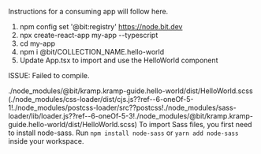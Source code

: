Instructions for a consuming app will follow here.

1. npm config set '@bit:registry' https://node.bit.dev
2. npx create-react-app my-app --typescript
3. cd my-app
4. npm i @bit/COLLECTION_NAME.hello-world
5. Update App.tsx to import and use the HelloWorld component

ISSUE:
Failed to compile.

./node_modules/@bit/kramp.kramp-guide.hello-world/dist/HelloWorld.scss (./node_modules/css-loader/dist/cjs.js??ref--6-oneOf-5-1!./node_modules/postcss-loader/src??postcss!./node_modules/sass-loader/lib/loader.js??ref--6-oneOf-5-3!./node_modules/@bit/kramp.kramp-guide.hello-world/dist/HelloWorld.scss)
To import Sass files, you first need to install node-sass.
Run `npm install node-sass` or `yarn add node-sass` inside your workspace.
